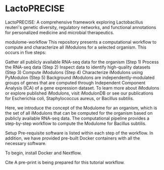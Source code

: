 # LactoPRECISE
LactoPRECISE: A comprehensive framework exploring Lactobacillus reuteri's genetic diversity, regulatory networks, and functional annotations for personalized medicine and microbial therapeutics.


modulome-workflow
This repository presents a computational workflow to compute and characterize all iModulons for a selected organism. This occurs in five steps:

Gather all publicly available RNA-seq data for the organism (Step 1)
Process the RNA-seq data (Step 2)
Inspect data to identify high-quality datasets (Step 3)
Compute iModulons (Step 4)
Characterize iModulons using PyModulon (Step 5)
Background
iModulons are independently-modulated groups of genes that are computed through Independent Component Analysis (ICA) of a gene expression dataset. To learn more about iModulons or explore published iModulons, visit iModulonDB or see our publications for Escherichia coli, Staphylococcus aureus, or Bacillus subtilis.

Here, we introduce the concept of the Modulome for an organism, which is the set of all iModulons that can be computed for the organism based on publicly available RNA-seq data. The computational pipeline provides a step-by-step workflow to compute the Modulome for Bacillus subtilis.

Setup
Pre-requisite software is listed within each step of the workflow. In addition, we have provided pre-built Docker containers with all the necessary software.

To begin, install Docker and Nextflow.

Cite
A pre-print is being prepared for this tutorial workflow.
